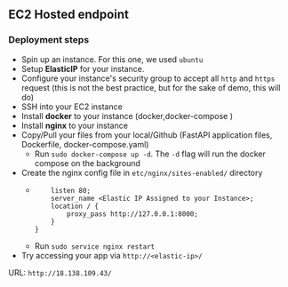 ## EC2 Hosted endpoint

### Deployment steps
  - Spin up an instance. For this one, we used `ubuntu`
  - Setup **ElasticIP** for your instance. 
  - Configure your instance's security group to accept  all `http` and `https` request (this is not the best practice, but for the sake of demo, this will do)
  - SSH into your EC2 instance
  - Install **docker** to your instance (docker,docker-compose )
  - Install **nginx** to your instance
  - Copy/Pull your files from your local/Github (FastAPI application files, Dockerfile, docker-compose.yaml)
      - Run `sudo docker-compose up -d`. The `-d` flag will run the docker compose on the background
  - Create the nginx config file in `etc/nginx/sites-enabled/` directory
      - ``` server {
            listen 80;
            server_name <Elastic IP Assigned to your Instance>;
            location / {
                proxy_pass http://127.0.0.1:8000;
            }
        }
      - Run `sudo service nginx restart`
  - Try accessing your app via `http://<elastic-ip>/`


URL: `http://18.138.109.43/`
